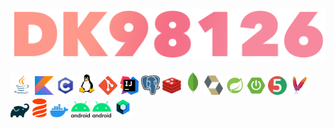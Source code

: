   <img src="https://github.com/dk98126/dk98126/blob/master/images/nick.png">
  <p>
  <img src="https://github.com/dk98126/dk98126/blob/master/images/logos/java.png" width=35px/>
  <img src="https://github.com/dk98126/dk98126/blob/master/images/logos/kotlin.png" width=30px/>
  <img src="https://github.com/dk98126/dk98126/blob/master/images/logos/c.png" width=30px/>
  <img src="https://github.com/dk98126/dk98126/blob/master/images/logos/linux.png" width=30px/>
  <img src="https://github.com/dk98126/dk98126/blob/master/images/logos/git.png" width=30px/>
  <img src="https://github.com/dk98126/dk98126/blob/master/images/logos/intellij.png" width=30px/>
  <img src="https://github.com/dk98126/dk98126/blob/master/images/logos/postgres.png" width=30px/>
  <img src="https://github.com/dk98126/dk98126/blob/master/images/logos/redis.webp" width=30px/>
  <img src="https://github.com/dk98126/dk98126/blob/master/images/logos/mongo.png" width=30px/>
  <img src="https://github.com/dk98126/dk98126/blob/master/images/logos/hibernate.png" width=30px/>
  <img src="https://github.com/dk98126/dk98126/blob/master/images/logos/spring.png" width=30px/>
  <img src="https://github.com/dk98126/dk98126/blob/master/images/logos/spring-boot.png" width=30px/>
  <img src="https://github.com/dk98126/dk98126/blob/master/images/logos/junit.png" width=30px/>
  <img src="https://github.com/dk98126/dk98126/blob/master/images/logos/maven.png" width=30px/>
  <img src="https://github.com/dk98126/dk98126/blob/master/images/logos/gradle.svg" width=30px/>
  <img src="https://github.com/dk98126/dk98126/blob/master/images/logos/liquibase.svg" width=25px/>
  <img src="https://github.com/dk98126/dk98126/blob/master/images/logos/docker.png" width=30px/>
  <img src="https://github.com/dk98126/dk98126/blob/master/images/logos/android.png" width=30px/>
  <img src="https://github.com/dk98126/dk98126/blob/master/images/logos/android.png" width=30px/>
  <img src="https://github.com/dk98126/dk98126/blob/master/images/logos/jetpackcompose.png" width=30px/>
